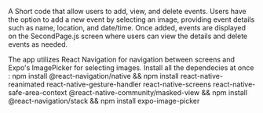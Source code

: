 A Short code that allow users to add, view, and delete events.
Users have the option to add a new event by selecting an image, providing event details such as name, location, and date/time. 
Once added, events are displayed on the SecondPage.js screen where users can view the details and delete events as needed. 

The app utilizes React Navigation for navigation between screens and Expo's ImagePicker for selecting images.
Install all the dependecies at once :
npm install @react-navigation/native && npm install react-native-reanimated react-native-gesture-handler react-native-screens react-native-safe-area-context @react-native-community/masked-view && npm install @react-navigation/stack && npm install expo-image-picker

